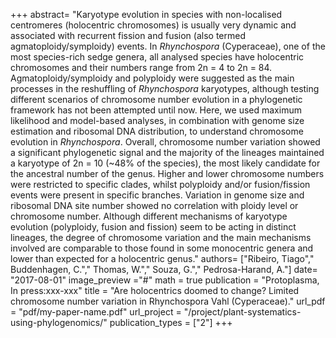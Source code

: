 +++
abstract= "Karyotype evolution in species with non-localised centromeres (holocentric chromosomes) is usually very dynamic and associated with recurrent fission and fusion (also termed agmatoploidy/symploidy) events. In *Rhynchospora* (Cyperaceae), one of the most species-rich sedge genera, all analysed species have holocentric chromosomes and their numbers range from 2n = 4 to 2n = 84. Agmatoploidy/symploidy and polyploidy were suggested as the main processes in the reshuffling of *Rhynchospora* karyotypes, although testing different scenarios of chromosome number evolution in a phylogenetic framework has not been attempted until now. Here, we used maximum likelihood and model-based analyses, in combination with genome size estimation and ribosomal DNA distribution, to understand chromosome evolution in *Rhynchospora*. Overall, chromosome number variation showed a significant phylogenetic signal and the majority of the lineages maintained a karyotype of 2n = 10 (~48% of the species), the most likely candidate for the ancestral number of the genus. Higher and lower chromosome numbers were restricted to specific clades, whilst polyploidy and/or fusion/fission events were present in specific branches. Variation in genome size and ribosomal DNA site number showed no correlation with ploidy level or  chromosome number. Although different mechanisms of karyotype evolution (polyploidy, fusion and fission) seem to be acting in distinct lineages, the degree of chromosome variation and the main mechanisms involved are comparable to those found in some monocentric genera and lower than expected for a holocentric genus."
authors= ["Ribeiro, Tiago"," Buddenhagen, C."," Thomas, W."," Souza, G."," Pedrosa-Harand, A."]
date= "2017-08-01"
image_preview ="#"
math = true
publication = "Protoplasma, In press:xxx-xxx"
title = "Are holocentrics doomed to change? Limited chromosome number variation in Rhynchospora Vahl (Cyperaceae)."
url_pdf = "pdf/my-paper-name.pdf"
url_project = "/project/plant-systematics-using-phylogenomics/"
publication_types = ["2"]
+++
